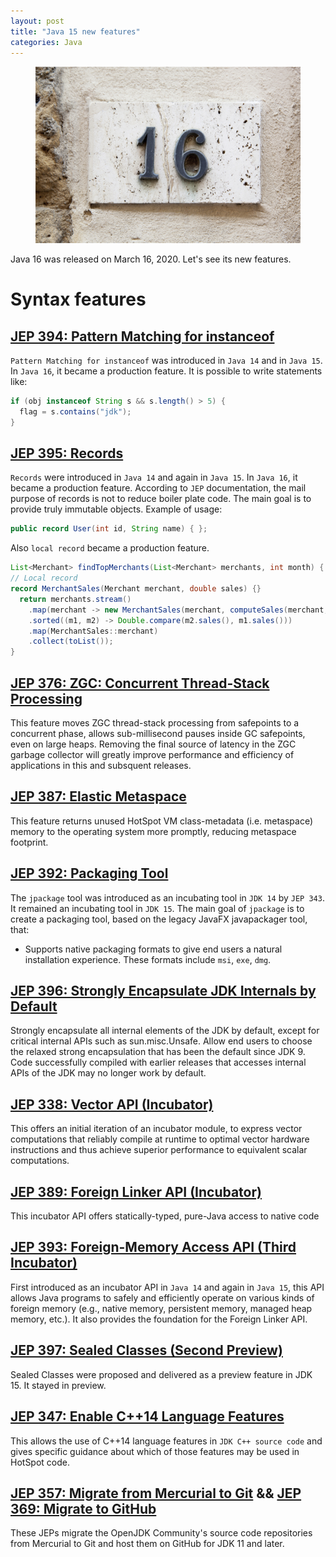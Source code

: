 ```yaml
---
layout: post
title: "Java 15 new features"
categories: Java
---
```


<figure>
  <img src="/assets/2021-04-01-java-16-new-features/java16.jpg" alt="Java 16" />
</figure>

Java 16 was released on March 16, 2020. Let's see its new features.

# Syntax features

## [JEP 394: Pattern Matching for instanceof](https://openjdk.java.net/jeps/394)

`Pattern Matching for instanceof` was introduced in `Java 14` and in `Java 15`.
In `Java 16`, it became a production feature. It is possible to write statements like:

```java
if (obj instanceof String s && s.length() > 5) {
  flag = s.contains("jdk");
}
```

## [JEP 395: Records](https://openjdk.java.net/jeps/395)

`Records` were introduced in `Java 14` and again in `Java 15`. In `Java 16`, it became a production feature.
According to `JEP` documentation, the mail purpose of records is not to reduce boiler plate code. 
The main goal is to provide truly immutable objects. Example of usage:

```java
public record User(int id, String name) { };
```

Also `local record` became a production feature.
```java
List<Merchant> findTopMerchants(List<Merchant> merchants, int month) {
// Local record
record MerchantSales(Merchant merchant, double sales) {}
  return merchants.stream()
    .map(merchant -> new MerchantSales(merchant, computeSales(merchant, month)))
    .sorted((m1, m2) -> Double.compare(m2.sales(), m1.sales()))
    .map(MerchantSales::merchant)
    .collect(toList());
}
```

## [JEP 376: ZGC: Concurrent Thread-Stack Processing](https://openjdk.java.net/jeps/376)

This feature moves ZGC thread-stack processing from safepoints to a concurrent phase, allows sub-millisecond pauses inside GC safepoints, even on large heaps.
Removing the final source of latency in the ZGC garbage collector will greatly improve performance and efficiency of applications in this and subsquent releases.

## [JEP 387: Elastic Metaspace](https://openjdk.java.net/jeps/387)

This feature returns unused HotSpot VM class-metadata (i.e. metaspace) memory to the operating system more promptly, reducing metaspace footprint.

## [JEP 392: Packaging Tool](https://openjdk.java.net/jeps/392)

The `jpackage` tool was introduced as an incubating tool in `JDK 14` by `JEP 343`. It remained an incubating tool in `JDK 15`.
The main goal of `jpackage` is to create a packaging tool, based on the legacy JavaFX javapackager tool, that:

* Supports native packaging formats to give end users a natural installation experience. These formats include `msi`, `exe`, `dmg`.

## [JEP 396: Strongly Encapsulate JDK Internals by Default](https://openjdk.java.net/jeps/396)

Strongly encapsulate all internal elements of the JDK by default, except for critical internal APIs such as sun.misc.Unsafe. Allow end users to choose the relaxed strong encapsulation that has been the default since JDK 9.
Code successfully compiled with earlier releases that accesses internal APIs of the JDK may no longer work by default.

## [JEP 338: Vector API (Incubator)](https://openjdk.java.net/jeps/338)

This offers an initial iteration of an incubator module, to express vector computations that reliably compile at runtime to optimal vector hardware instructions and thus achieve superior performance to equivalent scalar computations.

## [JEP 389: Foreign Linker API (Incubator)](https://openjdk.java.net/jeps/389)

This incubator API offers statically-typed, pure-Java access to native code

## [JEP 393: Foreign-Memory Access API (Third Incubator)](https://openjdk.java.net/jeps/393)

First introduced as an incubator API in `Java 14` and again in `Java 15`, this API allows Java programs to safely and efficiently operate on various kinds of foreign memory (e.g., native memory, persistent memory, managed heap memory, etc.). It also provides the foundation for the Foreign Linker API.

## [JEP 397: Sealed Classes (Second Preview)](https://openjdk.java.net/jeps/397)

Sealed Classes were proposed and delivered as a preview feature in JDK 15. It stayed in preview.

## [JEP 347: Enable C++14 Language Features](https://openjdk.java.net/jeps/347)

This allows the use of C++14 language features in `JDK C++ source code` and gives specific guidance about which of those features may be used in HotSpot code.

## [JEP 357: Migrate from Mercurial to Git](https://openjdk.java.net/jeps/357) && [JEP 369: Migrate to GitHub](https://openjdk.java.net/jeps/369)

These JEPs migrate the OpenJDK Community's source code repositories from Mercurial to Git and host them on GitHub for JDK 11 and later.

